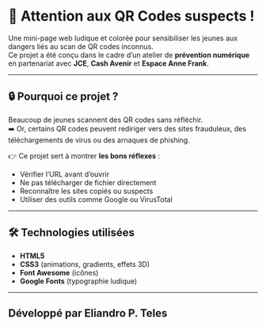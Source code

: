 # 🚨 Attention aux QR Codes suspects !

Une mini-page web ludique et colorée pour sensibiliser les jeunes aux dangers liés au scan de QR codes inconnus.  
Ce projet a été conçu dans le cadre d’un atelier de **prévention numérique** en partenariat avec **JCE**, **Cash Avenir** et **Espace Anne Frank**.

---

## 🔒 Pourquoi ce projet ?

Beaucoup de jeunes scannent des QR codes sans réfléchir.  
➡️ Or, certains QR codes peuvent rediriger vers des sites frauduleux, des téléchargements de virus ou des arnaques de phishing.  

👉 Ce projet sert à montrer **les bons réflexes** :  
- Vérifier l’URL avant d’ouvrir  
- Ne pas télécharger de fichier directement  
- Reconnaître les sites copiés ou suspects  
- Utiliser des outils comme Google ou VirusTotal  

---

## 🛠️ Technologies utilisées

- **HTML5**  
- **CSS3** (animations, gradients, effets 3D)  
- **Font Awesome** (icônes)  
- **Google Fonts** (typographie ludique)  

---
## Développé par Eliandro P. Teles




